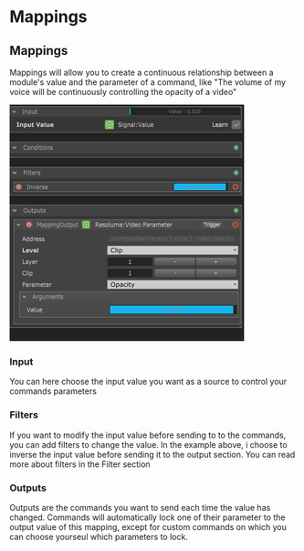 # Mappings

## Mappings

Mappings will allow you to create a continuous relationship between a module's value and the parameter of a command, like "The volume of my voice will be continuously controlling the opacity of a video"

![](../.gitbook/assets/mapping.gif)

### Input

You can here choose the input value you want as a source to control your commands parameters

### Filters

If you want to modify the input value before sending to to the commands, you can add filters to change the value. In the example above, i choose to inverse the input value before sending it to the output section. You can read more about filters in the Filter section

### Outputs

Outputs are the commands you want to send each time the value has changed. Commands will automatically lock one of their parameter to the output value of this mapping, except for custom commands on which you can choose yourseul which parameters to lock.


